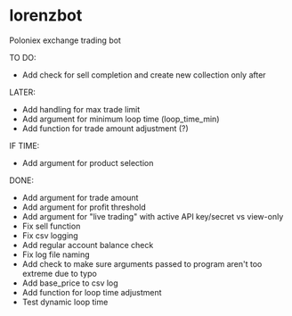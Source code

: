 # lorenzbot
Poloniex exchange trading bot

TO DO:
- Add check for sell completion and create new collection only after

LATER:
- Add handling for max trade limit
- Add argument for minimum loop time (loop_time_min)
- Add function for trade amount adjustment (?)

IF TIME:
- Add argument for product selection

DONE:
- Add argument for trade amount
- Add argument for profit threshold
- Add argument for "live trading" with active API key/secret vs view-only
- Fix sell function
- Fix csv logging
- Add regular account balance check
- Fix log file naming
- Add check to make sure arguments passed to program aren't too extreme due to typo
- Add base_price to csv log
- Add function for loop time adjustment
- Test dynamic loop time